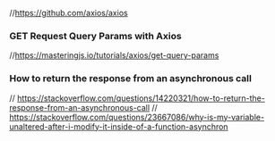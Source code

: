 //https://github.com/axios/axios

### GET Request Query Params with Axios

//https://masteringjs.io/tutorials/axios/get-query-params

### How to return the response from an asynchronous call

// https://stackoverflow.com/questions/14220321/how-to-return-the-response-from-an-asynchronous-call
// https://stackoverflow.com/questions/23667086/why-is-my-variable-unaltered-after-i-modify-it-inside-of-a-function-asynchron
